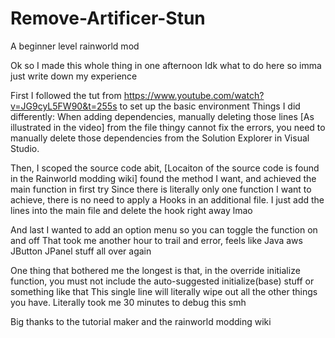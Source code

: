 # Remove-Artificer-Stun
A beginner level rainworld mod

Ok so I made this whole thing in one afternoon
Idk what to do here so imma just write down my experience

First I followed the tut from https://www.youtube.com/watch?v=JG9cyL5FW90&t=255s to set up the basic environment
Things I did differently:
When adding dependencies, manually deleting those lines [As illustrated in the video] from the file thingy cannot fix the errors, you need to manually delete those dependencies from the Solution Explorer in Visual Studio.

Then, I scoped the source code abit, [Locaiton of the source code is found in the Rainworld modding wiki]
found the method I want, and achieved the main function in first try
Since there is literally only one function I want to achieve, there is no need to apply a Hooks in an additional file.
I just add the lines into the main file and delete the hook right away lmao

And last I wanted to add an option menu so you can toggle the function on and off
That took me another hour to trail and error, feels like Java aws JButton JPanel stuff all over again

One thing that bothered me the longest is that, in the override initialize function, you must not include the auto-suggested initialize(base) stuff or something like that
This single line will literally wipe out all the other things you have.
Literally took me 30 minutes to debug this smh

Big thanks to the tutorial maker and the rainworld modding wiki
